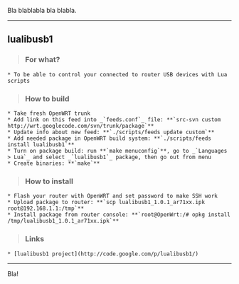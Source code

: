 Bla blablabla bla blabla.


---


## lualibusb1 ##
> ### For what? ###
    * To be able to control your connected to router USB devices with Lua scripts

> ### How to build ###
    * Take fresh OpenWRT trunk
    * Add link on this feed into _`feeds.conf`_ file: **`src-svn custom http://wrt.googlecode.com/svn/trunk/package`**
    * Update info about new feed: **`./scripts/feeds update custom`**
    * Add needed package in OpenWRT build system: **`./scripts/feeds install lualibusb1`**
    * Turn on package build: run **`make menuconfig`**, go to _`Languages > Lua`_ and select _`lualibusb1`_ package, then go out from menu
    * Create binaries: **`make`**

> ### How to install ###
    * Flash your router with OpenWRT and set password to make SSH work
    * Upload package to router: **`scp lualibusb1_1.0.1_ar71xx.ipk root@192.168.1.1:/tmp`**
    * Install package from router console: **`root@OpenWrt:/# opkg install /tmp/lualibusb1_1.0.1_ar71xx.ipk`**

> ### Links ###
    * [lualibusb1 project](http://code.google.com/p/lualibusb1/)


---


Bla!